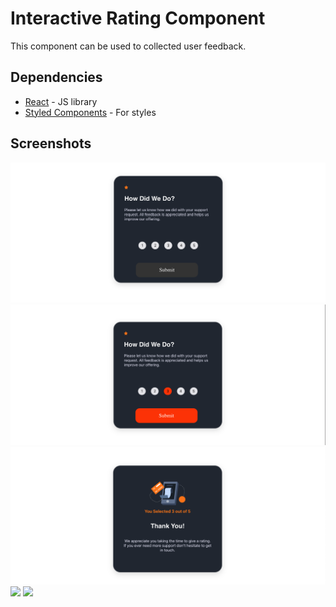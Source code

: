 # Interactive Rating Component

This component can be used to collected user feedback.

## Dependencies
- [React](https://reactjs.org/) - JS library
- [Styled Components](https://styled-components.com/) - For styles

## Screenshots
![](src/images/Desktop-InActive.png)
![](src/images/Desktop-Active.png)
![](src/images/DesktopThankYou.png)
![](./images/Mobile-InActive.png)
![](./images/Mobile-Active.png)
